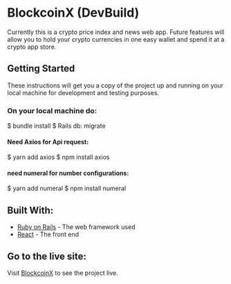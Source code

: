 
# BlockcoinX (DevBuild)

Currently this is a crypto price index and news web app. Future features will allow you
to hold your crypto currencies in one easy wallet and spend it at a crypto app store.
## Getting Started

These instructions will get you a copy of the project up and running on your local machine for development and testing purposes.


### On your local machine do:

  $ bundle install
  $ Rails db: migrate

#### Need Axios for Api request:
  $ yarn add axios
  $ npm install axios

#### need numeral for number configurations:
  $ yarn add numeral
  $ npm install numeral


## Built With:

  * [Ruby on Rails](https://rubyonrails.org) - The web framework used
  * [React](https://reactjs.org) - The front end

## Go to the live site:

Visit [BlockcoinX](http://www.blockcoinx.com) to see the project live.
